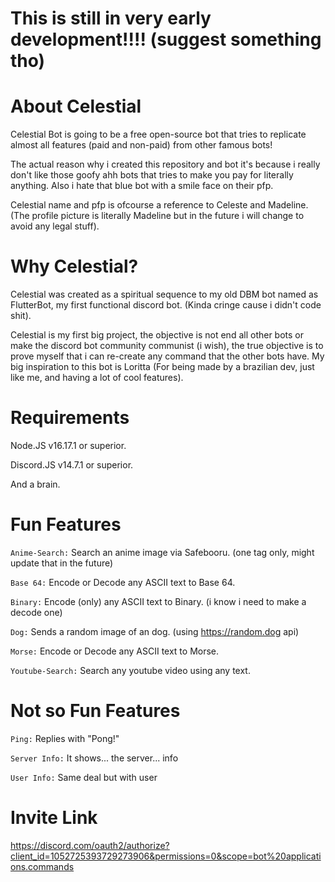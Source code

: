 # This is still in very early development!!!! (suggest something tho)
# About Celestial
Celestial Bot is going to be a free open-source bot that tries to replicate almost all features (paid and non-paid) from other famous bots!

The actual reason why i created this repository and bot it's because i really don't like those goofy ahh bots that tries to make you pay for literally anything.
Also i hate that blue bot with a smile face on their pfp.

Celestial name and pfp is ofcourse a reference to Celeste and Madeline. (The profile picture is literally Madeline but in the future i will change to avoid any legal stuff).

# Why Celestial?
Celestial was created as a spiritual sequence to my old DBM bot named as FlutterBot, my first functional discord bot. (Kinda cringe cause i didn't code shit).

Celestial is my first big project, the objective is not end all other bots or make the discord bot community communist (i wish), the true objective is to prove myself that i can re-create any command that the other bots have.
My big inspiration to this bot is Loritta (For being made by a brazilian dev, just like me, and having a lot of cool features).

# Requirements

Node.JS v16.17.1 or superior.

Discord.JS v14.7.1 or superior.

And a brain.

# Fun Features

`Anime-Search:` Search an anime image via Safebooru. (one tag only, might update that in the future)

`Base 64:` Encode or Decode any ASCII text to Base 64.

`Binary:` Encode (only) any ASCII text to Binary. (i know i need to make a decode one)

`Dog:` Sends a random image of an dog. (using https://random.dog api)

`Morse:` Encode or Decode any ASCII text to Morse.

`Youtube-Search:` Search any youtube video using any text.


# Not so Fun Features

`Ping:` Replies with "Pong!"

`Server Info:` It shows... the server... info

`User Info:` Same deal but with user


# Invite Link
https://discord.com/oauth2/authorize?client_id=1052725393729273906&permissions=0&scope=bot%20applications.commands
